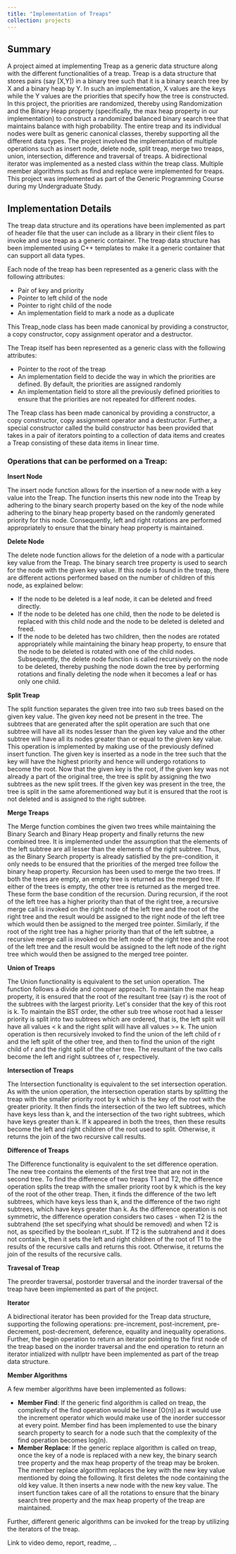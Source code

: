 ```yaml
---
title: "Implementation of Treaps"
collection: projects
---
```


## Summary

A project aimed at implementing Treap as a generic data structure along with the different functionalities of a treap. Treap is a data structure that stores pairs (say [X,Y]) in a binary tree such that it is a binary search tree by X and a binary heap by Y. In such an implementation, X values are the keys while the Y values are the priorities that specify how the tree is constructed. In this project, the priorities are randomized, thereby using Randomization and the Binary Heap property (specifically, the max heap property in our implementation) to construct a randomized balanced binary search tree that maintains balance with high probability. The entire treap and its individual nodes were built as generic canonical classes, thereby supporting all the different data types. The project involved the implementation of multiple operations such as insert node, delete node, split treap, merge two treaps, union, intersection, difference and traversal of treaps. A bidirectional iterator was implemented as a nested class within the treap class. Multiple member algorithms such as find and replace were implemented for treaps. This project was implemented as part of the Generic Programming Course during my Undergraduate Study.

## Implementation Details

The treap data structure and its operations have been implemented as part of header file that the user can include as a library in their client files to invoke and use treap as a generic container. The treap data structure has been implemented using C++ templates to make it a generic container that can support all data types. 

Each node of the treap has been represented as a generic class with the following attributes:
 * Pair of key and priority
 * Pointer to left child of the node
 * Pointer to right child of the node
 * An implementation field to mark a node as a duplicate

This Treap_node class has been made canonical by providing a constructor, a copy constructor, copy assignment operator and a destructor.

The Treap itself has been represented as a generic class with the following attributes:
 * Pointer to the root of the treap
 * An implementation field to decide the way in which the priorities are defined. By default, the priorities are assigned randomly
 * An implementation field to store all the previously defined priorities to ensure that the priorities are not repeated for different nodes.

The Treap class has been made canonical by providing a constructor, a copy constructor, copy assignment operator and a destructor.
Further, a special constructor called the build constructor has been provided that takes in a pair of iterators pointing to a collection of data items and creates a Treap consisting of these data items in linear time. 

### Operations that can be performed on a Treap:

**Insert Node**

The insert node function allows for the insertion of a new node with a key value into the Treap. The function inserts this new node into the Treap by adhering to the binary search property based on the key of the node while adhering to the binary heap property based on the randomly generated priority for this node. Consequently, left and right rotations are performed appropriately to ensure that the binary heap property is maintained. 

**Delete Node**

The delete node function allows for the deletion of a node with a particular key value from the Treap. The binary search tree property is used to search for the node with the given key value. If this node is found in the treap, there are different actions performed based on the number of children of this node, as explained below:
 * If the node to be deleted is a leaf node, it can be deleted and freed directly.
 * If the node to be deleted has one child, then the node to be deleted is replaced with this child node and the node to be deleted is deleted and freed.
 * If the node to be deleted has two children, then the nodes are rotated appropriately while maintaining the binary heap property, to ensure that the node to be deleted is rotated with one of the child nodes. Subsequently, the delete node function is called recursively on the node to be deleted, thereby pushing the node down the tree by performing rotations and finally deleting the node when it becomes a leaf or has only one child.

**Split Treap**

The split function separates the given tree into two sub trees based on the given key value. The given key need not be present in the tree.
The subtrees that are generated after the split operation are such that one subtree will have all its nodes lesser than the given key value and the other subtree will have all its nodes greater than or equal to the given key value.
This operation is implemented by making use of the previously defined insert function. The given key is inserted as a node in the tree such that the key will have the highest priority and hence will undergo rotations to become the root. Now that the given key is the root, if the given key was not already a part of the original tree, the tree is split by assigning the two subtrees as the new split trees. If the given key was present in the tree, the tree is split in the same aforementioned way but it is ensured that the root is not deleted and is assigned to the right subtree.

**Merge Treaps**

The Merge function combines the given two trees while maintaining the Binary Search and Binary Heap property and finally returns the new combined tree. It is implemented under the assumption that the elements of the left subtree are all lesser than the elements of the right subtree. Thus, as the Binary Search property is already satisfied by the pre-condition, it only needs to be ensured that the priorities of the merged tree follow the binary heap property. 
Recursion has been used to merge the two trees. If both the trees are empty, an empty tree is returned as the merged tree. If either of the trees is empty, the other tree is returned as the merged tree. These form the base condition of the recursion.
During recursion, if the root of the left tree has a higher priority than that of the right tree, a recursive merge call is invoked on the right node of the left tree and the root of the right tree and the result would be assigned to the right node of the left tree which would then be assigned to the merged tree pointer.
Similarly, if the root of the right tree has a higher priority than that of the left subtree, a recursive merge call is invoked on the left node of the right tree and the root of the left tree and the result would be assigned to the left node of the right tree which would then be assigned to the merged tree pointer.

**Union of Treaps**

The Union functionality is equivalent to the set union operation. The function follows a divide and conquer approach. To maintain the max heap property, it is ensured that the root of the resultant tree (say r) is the root of the subtrees with the largest priority. Let's consider that the key of this root is k. To maintain the BST order, the other sub tree whose root had a lesser priority is split into two subtrees which are ordered, that is, the left split will have all values < k and the right split will have all values >= k.
The union operation is then recursively invoked to find the union of the left child of r and the left split of the other tree, and then to find the union of the right child of r and the right split of the other tree. The resultant of the two calls become the left and right subtrees of r, respectively.

**Intersection of Treaps**

The Intersection functionality is equivalent to the set intersection operation. As with the union operation, the intersection operation starts by splitting the treap with the smaller priority root by k which is the key of the root with the greater priority. It then finds the intersection of the two left subtrees, which have keys less than k, and the intersection of the two right subtrees, which have keys greater than k. If k appeared in both the trees, then these results become the left and right children of the root used to split. Otherwise, it returns the join of the two recursive call results.

**Difference of Treaps**

The Difference functionality is equivalent to the set difference operation. The new tree contains the elements of the first tree that are not in the second tree. To find the difference of two treaps T1 and T2, the difference operation splits the treap with the smaller priority root by k which is the key of the root of the other treap. Then, it finds the difference of the two left subtrees, which have keys less than k, and the difference of the two right subtrees, which have keys greater than k. As the difference operation is not symmetric, the difference operation considers two cases - when T2 is the subtrahend (the set specifying what should be removed) and when T2 is not, as specified by the boolean rt_subt. If T2 is the subtrahend and it does not contain k, then it sets the left and right children of the root of T1 to the results of the recursive calls and returns this root. Otherwise, it returns the join of the results of the recursive calls.

**Travesal of Treap**

The preorder traversal, postorder traversal and the inorder traversal of the treap have been implemented as part of the project.

**Iterator**

A bidirectional iterator has been provided for the Treap data structure, supporting the following operations: pre-increment, post-increment, pre-decrement, post-decrement, deference, equality and inequality operations. Further, the begin operation to return an iterator pointing to the first node of the treap based on the inorder traversal and the end operation to return an iterator intialized with nullptr have been implemented as part of the treap data structure.

**Member Algorithms**

A few member algorithms have been implemented as follows:
 * **Member Find**: If the generic find algorithm is called on treap, the complexity of the find operation would be linear [O(n)] as it would use the increment operator which would make use of the inorder successor at every point. Member find has been implemented to use the binary search property to search for a node such that the complexity of the find operation becomes log(n).
 * **Member Replace**: If the generic replace algorithm is called on treap, once the key of a node is replaced with a new key, the binary search tree property and the max heap property of the treap may be broken. The member replace algorithm replaces the key with the new key value mentioned by doing the following. It first deletes the node containing the old key value. It then inserts a new node with the new key value. The insert function takes care of all the rotations to ensure that the binary search tree property and the max heap property of the treap are maintained.

Further, different generic algorithms can be invoked for the treap by utilizing the iterators of the treap.

Link to video demo, report, readme, ..